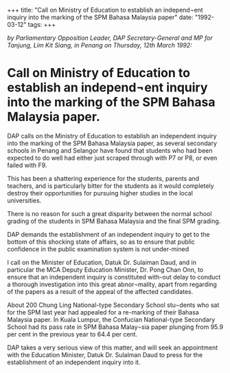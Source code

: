 +++ 
title: "Call on Ministry of Education to establish an independ¬ent inquiry into the marking of the SPM Bahasa Malaysia paper"
date: "1992-03-12"
tags:
+++

_by Parliamentary Opposition Leader, DAP Secretary-General and MP for Tanjung, Lim Kit Siang, in Penang on Thursday, 12th March 1992:_

# Call on Ministry of Education to establish an independ¬ent inquiry into the marking of the SPM Bahasa Malaysia paper.

DAP calls on the Ministry of Education to establish an independent inquiry into the marking of the SPM Bahasa Malaysia paper, as several secondary schools in Penang and Selangor have found that students who had been expected to do well had either just scraped through with P7 or P8, or even 
failed with F9.</u>

This has been a shattering experience for the students, parents and teachers, and is particularly bitter for the students as it would completely destroy their opportunities for pursuing higher studies in the local universities.

There is no reason for such a great disparity between the normal school grading of the students in SPM Bahasa Malaysia and the final SPM grading.

DAP demands the establishment of an independent inquiry to get to the bottom of this shocking state of affairs, so as to ensure that public confidence in the public examination system is not under-mined

I call on the Minister of Education, Datuk Dr. Sulaiman Daud, and  in  particular the MCA Deputy Education Minister, Dr. Pong Chan Onn, to ensure that an independent inquiry is constituted with-out delay to conduct a thorough investigation into this great abnor¬mality, apart from regarding of the papers as a result of the appeal of the affected candidates.

About 200 Chung Ling National-type Secondary School stu¬dents who sat for the SPM last year had appealed for a re-marking of their Bahasa Malaysia paper. In Kuala Lumpur, the Confucian National-type Secondary School had its pass rate in SPM Bahasa Malay¬sia paper plunging from 95.9 
per cent in the previous year to 64.4 per cent.

DAP takes a very serious view of this matter, and will seek an appointment with the Education Minister, Datuk Dr. Sulalman Daud to press for the establishment of an independent inquiry into it.

 
